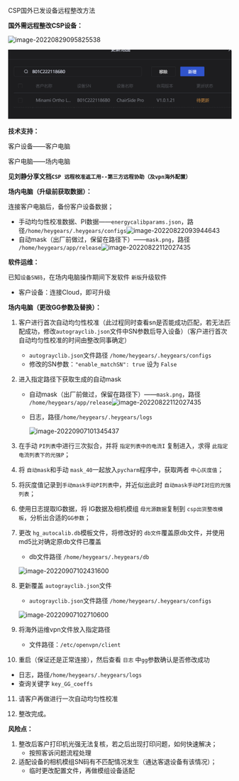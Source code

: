 CSP国外已发设备远程整改方法



**国外需远程整改CSP设备：**

![image-20220829095825538](E:\文档\GitHub\Notiz\CSP海外设备整改.assets\image-20220829095825538.png)



![image-20221108135410335](CSP海外设备整改.assets/image-20221108135410335.png)



**技术支持：**

客户设备——客户电脑

客户电脑——场内电脑

**见刘静分享文档`CSP 远程校准返工用--第三方远程协助（及vpn海外配置）`**





**场内电脑（升级前获取数据）：**

连接客户电脑后，备份客户设备数据；

- 手动均匀性校准数据、PI数据——`energycalibparams.json`，路径`/home/heygears/.heygears/configs`![image-20220822093944643](E:\文档\GitHub\Notiz\CSP海外设备整改.assets\image-20220822093944643.png)
- 自动mask（出厂前做过，保留在路径下）——`mask.png`，路径 `/home/heygears/app/release`![image-20220822112027435](E:\文档\GitHub\Notiz\CSP海外设备整改.assets\image-20220822112027435.png)



**软件运维：**

已知`设备SN码`，在场内电脑操作期间下发软件 `新版`升级软件

- 客户设备：连接Cloud，即可升级



**场内电脑（更改GG参数及替换）：**

1. 客户进行首次自动均匀性校准（此过程同时查看sn是否能成功匹配，若无法匹配成功，修改`autograyclib.json`文件中SN参数后导入设备）（客户进行首次自动均匀性校准的时间由整改同事确定）

   - `autograyclib.json`文件路径 `/home/heygears/.heygears/configs`
   - 修改的SN参数：`"enable_matchSN": true` 设为 `False`

2. 进入指定路径下获取生成的自动mask

   - 自动mask（出厂前做过，保留在路径下）——`mask.png`，路径 `/home/heygears/app/release`![image-20220822112027435](E:\文档\GitHub\Notiz\CSP海外设备整改.assets\image-20220822112027435.png)

   - 日志，路径`/home/heygears/.heygears/logs`

     ![image-20220907101345437](E:\文档\GitHub\Notiz\CSP海外设备整改.assets\image-20220907101345437.png)

3. 在手动 `PI列表`中进行三次拟合，并将 `指定列表中的电流I` 复制进入，求得 `此指定电流列表下的光强P`；

4. 将 `自动mask`和手动 `mask_40`一起放入`pycharm`程序中，获取两者 `中心灰度值`；

5. 将灰度值记录到`手动mask手动PI列表`中，并近似出此时 `自动mask手动PI对应的光强列表`；

6. 使用日志提取IG数据，将 IG数据及相机模组 `母光源数据`复制到 `csp出货整改模板`，分析出合适的`GG参数`；

7. 更改 `hg_autocalib.db`模板文件，将修改好的 `db文件`覆盖原db文件，并使用md5比对确定原db文件已覆盖

   - db文件路径 `/home/heygears/.heygears/db`

   ![image-20220907102431600](E:\文档\GitHub\Notiz\CSP海外设备整改.assets\image-20220907102431600.png)

8. 更新覆盖 `autograyclib.json`文件

   - `autograyclib.json`文件路径 `/home/heygears/.heygears/configs`

   ![image-20220907102710600](E:\文档\GitHub\Notiz\CSP海外设备整改.assets\image-20220907102710600.png)

9. 将海外运维vpn文件放入指定路径

   - 文件路径：`/etc/openvpn/client`

10. 重启（保证还是正常连接），然后查看 `日志` 中`gg`参数确认是否修改成功

   - 日志，路径`/home/heygears/.heygears/logs`
   - 查询关键字 `key_GG_coeffs`

11. 请客户再做进行一次自动均匀性校准

12. 整改完成。



**风险点：**

1. 整改后客户打印机光强无法复核，若之后出现打印问题，如何快速解决；
   - 按照客诉问题流程处理
2. 适配设备的相机模组SN码有不匹配情况发生（通达客退设备有该情况）；
   - 临时更改配置文件，再做模组设备适配







